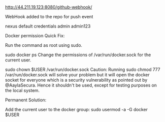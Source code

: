 http://44.211.19.123:8080/github-webhook/

WebHook added to the repo for push event

nexus default credentials admin admin123 

Docker permission Quick Fix:

Run the command as root using sudo.

sudo docker ps
Change the permissions of /var/run/docker.sock for the current user.

sudo chown $USER /var/run/docker.sock
Caution: Running sudo chmod 777 /var/run/docker.sock will solve your problem but it will open the docker socket for everyone which is a security vulnerability as pointed out by @AaylaSecura. Hence it shouldn't be used, except for testing purposes on the local system.

Permanent Solution:

Add the current user to the docker group: sudo usermod -a -G docker $USER